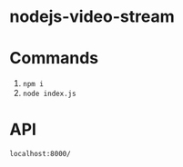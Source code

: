 # nodejs-video-stream

# Commands
1) ```npm i```
2) ```node index.js```

# API
```localhost:8000/```
